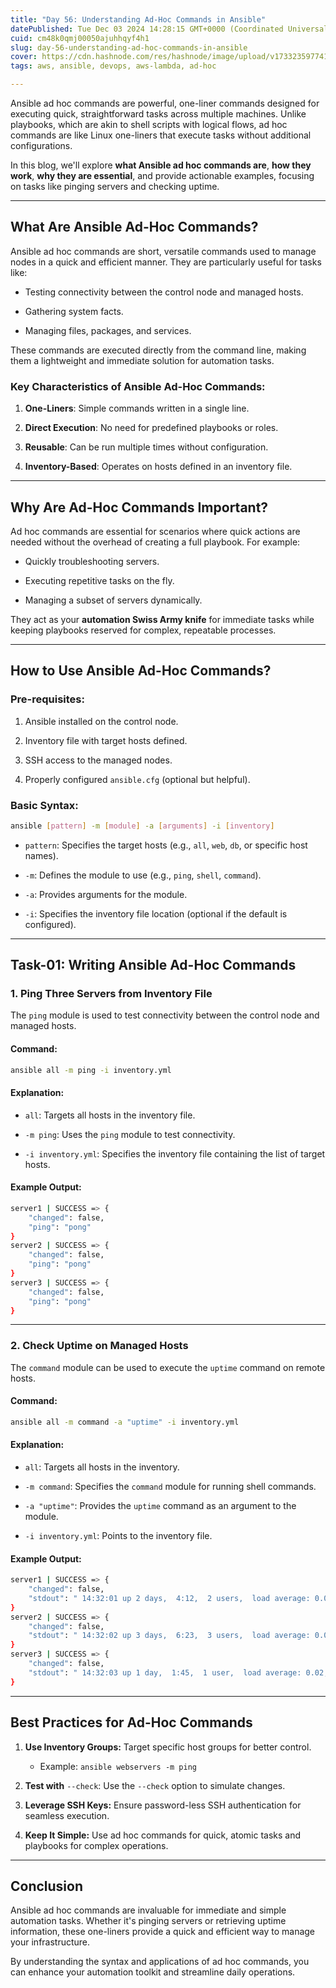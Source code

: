 ```yaml
---
title: "Day 56: Understanding Ad-Hoc Commands in Ansible"
datePublished: Tue Dec 03 2024 14:28:15 GMT+0000 (Coordinated Universal Time)
cuid: cm48k0qmj00050ajuhhqyf4h1
slug: day-56-understanding-ad-hoc-commands-in-ansible
cover: https://cdn.hashnode.com/res/hashnode/image/upload/v1733235977416/2d2d311e-78a1-469c-8714-ff8cb21dd1ec.webp
tags: aws, ansible, devops, aws-lambda, ad-hoc

---
```


Ansible ad hoc commands are powerful, one-liner commands designed for executing quick, straightforward tasks across multiple machines. Unlike playbooks, which are akin to shell scripts with logical flows, ad hoc commands are like Linux one-liners that execute tasks without additional configurations.

In this blog, we'll explore **what Ansible ad hoc commands are**, **how they work**, **why they are essential**, and provide actionable examples, focusing on tasks like pinging servers and checking uptime.

---

## **What Are Ansible Ad-Hoc Commands?**

Ansible ad hoc commands are short, versatile commands used to manage nodes in a quick and efficient manner. They are particularly useful for tasks like:

* Testing connectivity between the control node and managed hosts.
    
* Gathering system facts.
    
* Managing files, packages, and services.
    

These commands are executed directly from the command line, making them a lightweight and immediate solution for automation tasks.

### **Key Characteristics of Ansible Ad-Hoc Commands:**

1. **One-Liners**: Simple commands written in a single line.
    
2. **Direct Execution**: No need for predefined playbooks or roles.
    
3. **Reusable**: Can be run multiple times without configuration.
    
4. **Inventory-Based**: Operates on hosts defined in an inventory file.
    

---

## **Why Are Ad-Hoc Commands Important?**

Ad hoc commands are essential for scenarios where quick actions are needed without the overhead of creating a full playbook. For example:

* Quickly troubleshooting servers.
    
* Executing repetitive tasks on the fly.
    
* Managing a subset of servers dynamically.
    

They act as your **automation Swiss Army knife** for immediate tasks while keeping playbooks reserved for complex, repeatable processes.

---

## **How to Use Ansible Ad-Hoc Commands?**

### **Pre-requisites:**

1. Ansible installed on the control node.
    
2. Inventory file with target hosts defined.
    
3. SSH access to the managed nodes.
    
4. Properly configured `ansible.cfg` (optional but helpful).
    

### **Basic Syntax:**

```bash
ansible [pattern] -m [module] -a [arguments] -i [inventory]
```

* `pattern`: Specifies the target hosts (e.g., `all`, `web`, `db`, or specific host names).
    
* `-m`: Defines the module to use (e.g., `ping`, `shell`, `command`).
    
* `-a`: Provides arguments for the module.
    
* `-i`: Specifies the inventory file location (optional if the default is configured).
    

---

## **Task-01: Writing Ansible Ad-Hoc Commands**

### **1\. Ping Three Servers from Inventory File**

The `ping` module is used to test connectivity between the control node and managed hosts.

#### **Command:**

```bash
ansible all -m ping -i inventory.yml
```

#### **Explanation:**

* `all`: Targets all hosts in the inventory file.
    
* `-m ping`: Uses the `ping` module to test connectivity.
    
* `-i inventory.yml`: Specifies the inventory file containing the list of target hosts.
    

#### **Example Output:**

```bash
server1 | SUCCESS => {
    "changed": false,
    "ping": "pong"
}
server2 | SUCCESS => {
    "changed": false,
    "ping": "pong"
}
server3 | SUCCESS => {
    "changed": false,
    "ping": "pong"
}
```

---

### **2\. Check Uptime on Managed Hosts**

The `command` module can be used to execute the `uptime` command on remote hosts.

#### **Command:**

```bash
ansible all -m command -a "uptime" -i inventory.yml
```

#### **Explanation:**

* `all`: Targets all hosts in the inventory.
    
* `-m command`: Specifies the `command` module for running shell commands.
    
* `-a "uptime"`: Provides the `uptime` command as an argument to the module.
    
* `-i inventory.yml`: Points to the inventory file.
    

#### **Example Output:**

```bash
server1 | SUCCESS => {
    "changed": false,
    "stdout": " 14:32:01 up 2 days,  4:12,  2 users,  load average: 0.01, 0.05, 0.10"
}
server2 | SUCCESS => {
    "changed": false,
    "stdout": " 14:32:02 up 3 days,  6:23,  3 users,  load average: 0.00, 0.02, 0.08"
}
server3 | SUCCESS => {
    "changed": false,
    "stdout": " 14:32:03 up 1 day,  1:45,  1 user,  load average: 0.02, 0.04, 0.07"
}
```

---

## **Best Practices for Ad-Hoc Commands**

1. **Use Inventory Groups:** Target specific host groups for better control.
    
    * Example: `ansible webservers -m ping`
        
2. **Test with** `--check`: Use the `--check` option to simulate changes.
    
3. **Leverage SSH Keys:** Ensure password-less SSH authentication for seamless execution.
    
4. **Keep It Simple:** Use ad hoc commands for quick, atomic tasks and playbooks for complex operations.
    

---

## **Conclusion**

Ansible ad hoc commands are invaluable for immediate and simple automation tasks. Whether it's pinging servers or retrieving uptime information, these one-liners provide a quick and efficient way to manage your infrastructure.

By understanding the syntax and applications of ad hoc commands, you can enhance your automation toolkit and streamline daily operations.